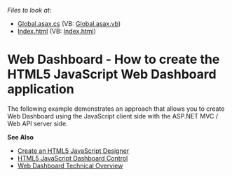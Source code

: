 <!-- default file list -->
*Files to look at*:

* [Global.asax.cs](./CS/DashboardJSControl/Global.asax.cs) (VB: [Global.asax.vb](./VB/DashboardJSControl/Global.asax.vb))
* [Index.html](./CS/DashboardJSControl/Index.html) (VB: [Index.html](./VB/DashboardJSControl/Index.html))
<!-- default file list end -->
# Web Dashboard - How to create the HTML5 JavaScript Web Dashboard application


The following example demonstrates an approach that allows you to create Web Dashboard using the JavaScript client side with the ASP.NET MVC / Web API server side. 

**See Also**

- [Create an HTML5 JavaScript Designer](https://docs.devexpress.com/Dashboard/119109/Getting-Started/Build-End-User-Dashboard-Designer-Applications/Create-an-HTML5-JavaScript-Designer)
- [HTML5 JavaScript Dashboard Control](https://docs.devexpress.com/Dashboard/119108/Building-the-Designer-and-Viewer-Applications/Web-Dashboard/HTML5-JavaScript-Web-Dashboard-Control/HTML5-JavaScript-Dashboard-Control)
- [Web Dashboard Technical Overview](https://docs.devexpress.com/Dashboard/119283/Building-the-Designer-and-Viewer-Applications/Web-Dashboard/Web-Dashboard-Technical-Overview)

